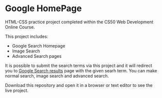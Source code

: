 # Google HomePage

 HTML-CSS practice project completed within the CS50 Web Development Online Course.
 
 This project includes:
  * Google Search Homepage
  * Image Search
  * Advanced Search pages

It is possible to submit the search terms via this project and it will redirect you to [Google Search results](https://www.google.com/) page with the given searh term. You can make normal search, image search and advanced search. 
 
 Download this repository and open it in a browser or text editor to see the live project.
